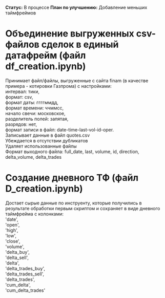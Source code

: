 __Статус:__ В процессе
__План по улучшению:__ Добавление меньших таймфреймов

# Объединение выгруженных csv-файлов сделок в единый датафрейм (файл df_creation.ipynb)
Принимает файл/файлы, выгруженные с сайта finam (в качестве примера - котировки Газпрома) с настройками:  
интервал: тики,  
формат: csv,  
формат даты: ггггммдд,  
формат времени: ччммсс,  
начало свечи: московское,  
разделитель полей: запятая,  
разрядов: нет,  
формат записи в файл: date-time-last-vol-id-oper.  
Записывает данные в файл quotes.csv  
Убеждается в отсутствии дубликатов  
Удаляет использованные файлы  
Формат выходного файла: full_date, last, volume, id, direction, delta_volume, delta_trades  

# Создание дневного ТФ (файл  D_creation.ipynb)
Достает сырые данные по инструенту, которые получились в результате обработки первым скриптом и сохраняет в виде дневного таймфрейма с колонками:  
'date',  
'open',  
'high',  
'low',  
'close',  
'volume',  
'delta_buy',  
'delta_sell',  
'delta',  
'delta_trades_buy',  
'delta_trades_sell',  
'delta_trades',  
'cum_delta',  
'cum_delta_trades'
